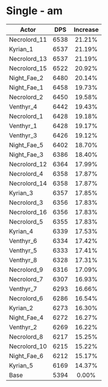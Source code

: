 # Single - am
| Actor | DPS | Increase |
|---|:---:|:---:|
|Necrolord_11|6538|21.21%|
|Kyrian_1|6537|21.19%|
|Necrolord_13|6537|21.19%|
|Necrolord_15|6522|20.92%|
|Night_Fae_2|6480|20.14%|
|Night_Fae_1|6458|19.73%|
|Necrolord_2|6450|19.58%|
|Venthyr_4|6442|19.43%|
|Necrolord_1|6428|19.18%|
|Venthyr_1|6428|19.17%|
|Venthyr_3|6426|19.12%|
|Night_Fae_5|6402|18.70%|
|Night_Fae_3|6386|18.40%|
|Necrolord_12|6364|17.99%|
|Necrolord_4|6358|17.87%|
|Necrolord_14|6358|17.87%|
|Kyrian_3|6357|17.85%|
|Necrolord_3|6356|17.83%|
|Necrolord_16|6356|17.83%|
|Necrolord_5|6355|17.83%|
|Kyrian_4|6339|17.53%|
|Venthyr_6|6334|17.42%|
|Venthyr_5|6333|17.41%|
|Venthyr_8|6328|17.31%|
|Necrolord_9|6316|17.09%|
|Necrolord_7|6307|16.93%|
|Venthyr_7|6293|16.66%|
|Necrolord_6|6286|16.54%|
|Kyrian_2|6273|16.30%|
|Night_Fae_4|6272|16.27%|
|Venthyr_2|6269|16.22%|
|Necrolord_8|6217|15.25%|
|Necrolord_10|6215|15.22%|
|Night_Fae_6|6212|15.17%|
|Kyrian_5|6169|14.37%|
|Base|5394|0.00%|
